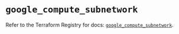 # `google_compute_subnetwork`

Refer to the Terraform Registry for docs: [`google_compute_subnetwork`](https://registry.terraform.io/providers/hashicorp/google/6.13.0/docs/resources/compute_subnetwork).
